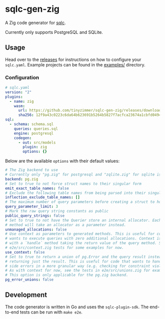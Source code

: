 # sqlc-gen-zig

A Zig code generator for [sqlc](https://sqlc.dev/).

Currently only supports PostgreSQL and SQLite.

## Usage

Head over to the [releases](https://github.com/tinyzimmer/sqlc-gen-zig/releases/latest) for instructions on how to configure your `sqlc.yaml`.
Example projects can be found in the [examples/](examples/) directory.

### Configuration

```yaml
# sqlc.yaml
version: "2"
plugins:
  - name: zig
    wasm:
      url: https://github.com/tinyzimmer/sqlc-gen-zig/releases/download/v0.0.11/sqlc-gen-zig.wasm
      sha256: 12f9a43c0223c6da64b623691b5264b5827f7acfca23674a1cbfd0494c845f61
sql:
  - schema: schema.sql
    queries: queries.sql
    engine: postgresql
    codegen:
      - out: src/models
        plugin: zig
        options: {}
```

Below are the available `options` with their default values:

```yaml
# The Zig backend to use
# Currently only "pg.zig" for postgresql and "zqlite.zig" for sqlite is supported
backend: pg.zig
# Set to true to not force struct names to their singular form
emit_exact_table_names: false
# Exclude the following table names from being parsed into their singular form
inflection_exclude_table_names: []
# The maximum number of query parameters before creating a struct to hold them
query_parameter_limit: 3
# Mark the raw query string constants as public
public_query_strings: false
# Set to true to not have the Querier store an internal allocator. Each query
# method will take an allocator as a parameter instead.
unmanaged_allocations: false
# Use context as parameters to generated methods. This is useful for code that
# wants to execute queries with zero additional allocations. Context is a struct
# with a `handle` method taking the return value of the query method. See the
# e2e/src/context.zig tests for some examples for now.
use_context: false
# Set to true to return a union of pg.Error and the query result instead of
# returning just the result. This is useful for code that wants to handle server
# side errors in a more granular way (e.g. checking for constraint violations).
# As with context for now, see the tests in e2e/src/unions.zig for examples.
# This option is only applicable for the pg.zig backend.
pg_error_unions: false
```

## Development

The code generator is written in Go and uses the `sqlc-plugin-sdk`.
The end-to-end tests can be run with `make e2e`.
